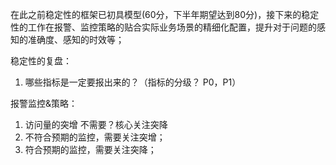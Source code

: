 在此之前稳定性的框架已初具模型(60分，下半年期望达到80分)，接下来的稳定性的工作在报警、监控策略的贴合实际业务场景的精细化配置，提升对于问题的感知的准确度、感知的时效等；


稳定性的复盘：

1. 哪些指标是一定要报出来的？（指标的分级？ P0，P1）


报警监控&策略：

1. 访问量的突增 不需要？核心关注突降
2. 不符合预期的监控，需要关注突增；
3. 符合预期的监控，需要关注突降；
